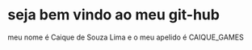 # seja bem vindo ao meu git-hub
meu nome é Caique de Souza Lima  e o meu apelido é CAIQUE_GAMES
<p> <p/>
